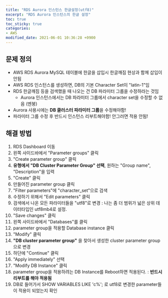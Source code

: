 ```yaml
---
title: "RDS Aurora 인스턴스 한글설정(utf8)"
excerpt: "RDS Aurora 인스턴스의 한글 설정"
toc: true
toc_sticky: true
categories:
- AWS
modified_date: 2021-06-01 10:36:28 +0900
---
```

## 문제 정의 
- AWS RDS Aurora MySQL 테이블에 한글을 삽입시 한글깨짐 현상과 함께 삽입이 안됨 
- AWS RDS 인스턴스를 생성하면, DB의 기본 Character Set이 "latin-1"임 
- RDS 한글깨짐 등을 검색했을 때 나오는 건 DB 파라미터 그룹을 수정하라는 것임
  - Aurora 인스턴스에서는 DB 파라미터 그룹에서 character set을 수정할 수 없음 (멘붕) 
- Aurora 사용시에는 **DB 클러스터 파라미터 그룹**을 수정해야함!
- 파라미터 그룹 수정 후 반드시 인스턴스 리부트해야함! 안그러면 적용 안됨!

## 해결 방법 
1. RDS Dashboard 이동
2. 왼쪽 사이드바에서 "Parameter groups" 클릭
3. "Create parameter group" 클릭
4. **유형에서 "DB Cluster Parameter Group" 선택**, 원하는 "Group name", "Description"을 입력
5. "Create" 클릭
6. 만들어진 parameter group 클릭
7. "Filter parameters"에 "character_set"으로 검색
8. 수정하기 위해서 "Edit parameters" 클릭
9. 검색에서 나온 모든 파라미터들을 "utf8"로 변경 : 나는 좀 더 범위가 넓은 상위 데이터타입인 utf8mb4로 설정. 
10. "Save changes" 클릭
11. 왼쪽 사이드바에서 "Databases"를 클릭
12. parameter group을 적용할 Database instance 클릭
13. "Modify" 클릭
14. **"DB cluster parameter group"** 을 찾아서 생성한 cluster parameter group으로 변경
15. 하단에 "Continue" 클릭
16. "Apply immediately" 선택
17. "Modify DB Instance" 클릭
18. parameter group을 적용하려는 DB Instance를 Reboot하면 적용된다. : **반드시 리부트를 해야 적용됨**
19. DB로 들어가서 SHOW VARIABLES LIKE 'c%'; 로 utf8로 변경한 parameter들이 적용이 되었는지 확인
